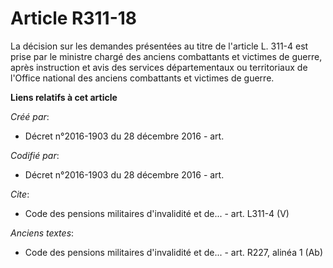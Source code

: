 # Article R311-18

La décision sur les demandes présentées au titre de l'article L. 311-4 est prise par le ministre chargé des anciens
combattants et victimes de guerre, après instruction et avis des services départementaux ou territoriaux de l'Office national
des anciens combattants et victimes de guerre.

**Liens relatifs à cet article**

_Créé par_:

  - Décret n°2016-1903 du 28 décembre 2016 - art.

_Codifié par_:

  - Décret n°2016-1903 du 28 décembre 2016 - art.

_Cite_:

  - Code des pensions militaires d'invalidité et de... - art. L311-4 (V)

_Anciens textes_:

  - Code des pensions militaires d'invalidité et de... - art. R227, alinéa 1 (Ab)
